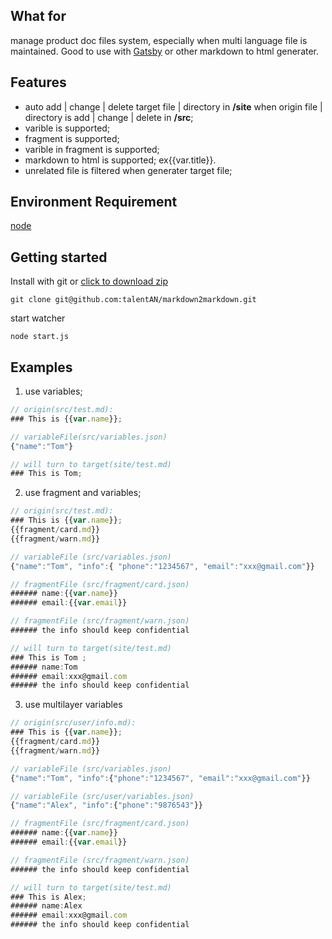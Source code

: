 ## What for

manage product doc files system, especially when multi language file is maintained. Good to use with [Gatsby](https://www.gatsbyjs.org/) or other markdown to html generater.

## Features

- auto add | change | delete target file | directory in **/site** when origin file | directory is add | change | delete in **/src**;
- varible is supported;
- fragment is supported;
- varible in fragment is supported;
- markdown to html is supported;
  ex{{var.title}}.
- unrelated file is filtered when generater target file;

## Environment Requirement

[node](https://nodejs.org/zh-cn/download/)

## Getting started

Install with git or [click to download zip](https://github.com/talentAN/markdown2markdown/archive/master.zip)

`git clone git@github.com:talentAN/markdown2markdown.git`

start watcher

`node start.js`

## Examples

1. use variables;

```javascript
// origin(src/test.md):
### This is {{var.name}};

// variableFile(src/variables.json)
{"name":"Tom"}

// will turn to target(site/test.md)
### This is Tom;
```

2. use fragment and variables;

```javascript
// origin(src/test.md):
### This is {{var.name}};
{{fragment/card.md}}
{{fragment/warn.md}}

// variableFile (src/variables.json)
{"name":"Tom", "info":{ "phone":"1234567", "email":"xxx@gmail.com"}}

// fragmentFile (src/fragment/card.json)
###### name:{{var.name}}
###### email:{{var.email}}

// fragmentFile (src/fragment/warn.json)
###### the info should keep confidential

// will turn to target(site/test.md)
### This is Tom ;
###### name:Tom
###### email:xxx@gmail.com
###### the info should keep confidential
```

3. use multilayer variables

```javascript
// origin(src/user/info.md):
### This is {{var.name}};
{{fragment/card.md}}
{{fragment/warn.md}}

// variableFile (src/variables.json)
{"name":"Tom", "info":{"phone":"1234567", "email":"xxx@gmail.com"}}

// variableFile (src/user/variables.json)
{"name":"Alex", "info":{"phone":"9876543"}}

// fragmentFile (src/fragment/card.json)
###### name:{{var.name}}
###### email:{{var.email}}

// fragmentFile (src/fragment/warn.json)
###### the info should keep confidential

// will turn to target(site/test.md)
### This is Alex;
###### name:Alex
###### email:xxx@gmail.com
###### the info should keep confidential
```
